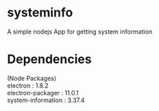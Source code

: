 # systeminfo
  A simple nodejs App for getting system information

# Dependencies
  (Node Packages)  
  electron : 1.8.2  
  electron-packager : 11.0.1  
  system-information : 3.37.4  
